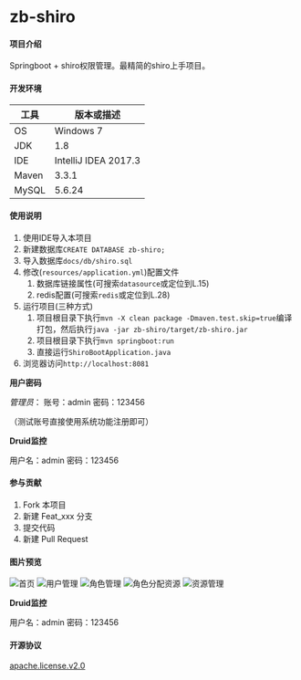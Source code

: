 # zb-shiro

#### 项目介绍
Springboot + shiro权限管理。最精简的shiro上手项目。

#### 开发环境

| 工具    | 版本或描述                |    
| ----- | -------------------- |    
| OS    | Windows 7            |    
| JDK   | 1.8                 |    
| IDE   | IntelliJ IDEA 2017.3 |    
| Maven | 3.3.1                |    
| MySQL | 5.6.24                |   

#### 使用说明

1. 使用IDE导入本项目
2. 新建数据库`CREATE DATABASE zb-shiro;`
3. 导入数据库`docs/db/shiro.sql`
4. 修改(`resources/application.yml`)配置文件
   1. 数据库链接属性(可搜索`datasource`或定位到L.15) 
   2. redis配置(可搜索`redis`或定位到L.28)
5. 运行项目(三种方式)
   1. 项目根目录下执行`mvn -X clean package -Dmaven.test.skip=true`编译打包，然后执行`java -jar zb-shiro/target/zb-shiro.jar`
   2. 项目根目录下执行`mvn springboot:run`
   3. 直接运行`ShiroBootApplication.java`
6. 浏览器访问`http://localhost:8081`

**用户密码**

_管理员_： 账号：admin 密码：123456 

（测试账号直接使用系统功能注册即可）

**Druid监控**

用户名：admin 密码：123456


#### 参与贡献

1. Fork 本项目
2. 新建 Feat_xxx 分支
3. 提交代码
4. 新建 Pull Request

#### 图片预览

![首页](https://gitee.com/supperzh/zb-shiro/blob/master/docs/img/workdest.png?v=1.0)
![用户管理](https://gitee.com/supperzh/zb-shiro/blob/master/docs/img/userlist.png?v=1.0)
![角色管理](https://gitee.com/supperzh/zb-shiro/blob/master/docs/img/rolelist.png?v=1.0)
![角色分配资源](https://gitee.com/supperzh/zb-shiro/blob/master/docs/img/assignpermission.png?v=1.0)
![资源管理](https://gitee.com/supperzh/zb-shiro/blob/master/docs/img/permissionlist.png?v=1.0)


**Druid监控**

用户名：admin 密码：123456


#### 开源协议 
[apache.license.v2.0](https://gitee.com/supperzh/zb-shiro/blob/master/LICENSE)

